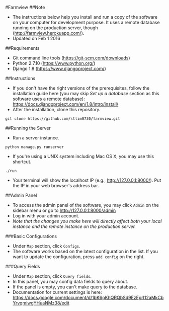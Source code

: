 #Farmview
##Note
- The instructions below help you install and run a copy of the software on your computer for development purpose. It uses a remote database running on the production server, though (http://farmview.herokuapp.com/).
- Updated on Feb 1 2016

##Requirements
- Git command line tools (https://git-scm.com/downloads)
- Python 2.7.10 (https://www.python.org/)
- Django 1.8 (https://www.djangoproject.com/)

##Instructions
- If you don't have the right versions of the prerequisites, follow the installation guide here (you may skip *Set up a database* section as this software uses a remote database): https://docs.djangoproject.com/en/1.8/intro/install/
- After the installation, clone this repository.
```
git clone https://github.com/stlim0730/farmview.git
```

##Running the Server
- Run a server instance.
```
python manage.py runserver
```
- If you're using a UNIX system including Mac OS X, you may use this shortcut.
```
./run
```
- Your terminal will show the localhost IP (e.g., http://127.0.0.1:8000/). Put the IP in your web browser's address bar.

##Admin Panel
- To access the admin panel of the software, you may click `Admin` on the sidebar menu or go to http://127.0.0.1:8000/admin
- Log in with your admin account.
- *Note that the changes you make here will directly affect both your local instance and the remote instance on the production server.*

###Basic Configurations
- Under `Map` section, click `Configs`.
- The software works based on the latest configuration in the list. If you want to update the configuration, press `add config` on the right.

###Query Fields
- Under `Map` section, click `Query fields`.
- In this panel, you may config data fields to query about.
- If the panel is empty, you can't make query to the database.
- Documentation for current settings is here: https://docs.google.com/document/d/1bK6pKhQRQbSd9EzEprI12aMkCbYrvqmiwgYHuaNMz38/edit
